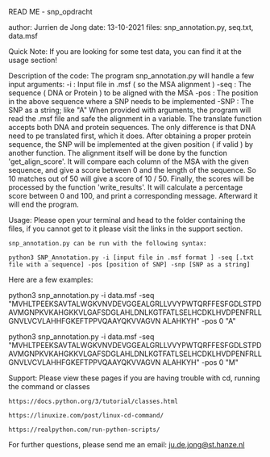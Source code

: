 READ ME - snp_opdracht

author: Jurrien de Jong
date: 13-10-2021
files: snp_annotation.py, seq.txt, data.msf

Quick Note:
	If you are looking for some test data, you can find it at the usage section!

Description of the code:
	The program snp_annotation.py will handle a few input arguments:
    -i : Input file in .msf ( so the MSA alignment )
    -seq : The sequence ( DNA or Protein ) to be aligned with the MSA
    -pos : The position in the above sequence where a SNP needs to be implemented
    -SNP : The SNP as a string; like "A"
  When provided with arguments, the program will read the .msf file and safe the alignment in a variable. The translate function accepts both DNA and protein sequences. The only   difference is that DNA need to pe translated first, which it does. After obtaining a proper protein sequence, the SNP will be implemented at the given position ( if valid ) by   another function. The alignment itself will be done by the function 'get_align_score'. It will compare each column of the MSA with the given sequence, and give a score between   0 and the length of the sequence. So 10 matches out of 50 will give a score of 10 / 50. Finally, the scores will be processed by the function 'write_results'. It will           calculate a percentage score between 0 and 100, and print a corresponding message. Afterward it will end the program.

Usage:
	Please open your terminal and head to the folder containing the files, if you cannot get to it
	please visit the links in the support section.

	snp_annotation.py can be run with the following syntax:

	python3 SNP_Annotation.py -i [input file in .msf format ] -seq [.txt file with a sequence] -pos [position of SNP] -snp [SNP as a string]
	
  Here are a few examples:

  python3 snp_annotation.py -i data.msf -seq "MVHLTPEEKSAVTALWGKVNVDEVGGEALGRLLVVYPWTQRFFESFGDLSTPDAVMGNPKVKAHGKKVLGAFSDGLAHLDNLKGTFATLSELHCDKLHVDPENFRLLGNVLVCVLAHHFGKEFTPPVQAAYQKVVAGVN
ALAHKYH" -pos 0 "A"
  
  python3 snp_annotation.py -i data.msf -seq "MVHLTPEEKSAVTALWGKVNVDEVGGEALGRLLVVYPWTQRFFESFGDLSTPDAVMGNPKVKAHGKKVLGAFSDGLAHLDNLKGTFATLSELHCDKLHVDPENFRLLGNVLVCVLAHHFGKEFTPPVQAAYQKVVAGVN
ALAHKYH" -pos 0 "M"

Support:
	Please view these pages if you are having trouble with cd, running the command or classes
	
	
	https://docs.python.org/3/tutorial/classes.html
	
	https://linuxize.com/post/linux-cd-command/
	
	https://realpython.com/run-python-scripts/
  
  For further questions, please send me an email:
  ju.de.jong@st.hanze.nl
